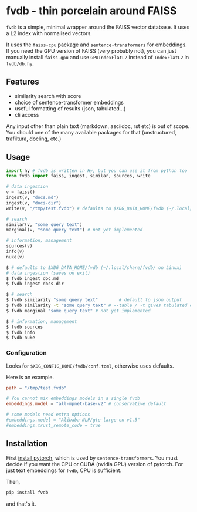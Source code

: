 # fvdb - thin porcelain around FAISS

`fvdb` is a simple, minimal wrapper around the FAISS vector database.
It uses a L2 index with normalised vectors.

It uses the `faiss-cpu` package and `sentence-transformers` for embeddings.
If you need the GPU version of FAISS (very probably not), you can just manually
install `faiss-gpu` and use `GPUIndexFlatL2` instead of `IndexFlatL2` in `fvdb/db.hy`.


## Features

- similarity search with score
- choice of sentence-transformer embeddings
- useful formatting of results (json, tabulated...)
- cli access

Any input other than plain text (markdown, asciidoc, rst etc) is out of scope.
You should one of the many available packages for that (unstructured, trafiltura, docling, etc.)


## Usage

```python
import hy # fvdb is written in Hy, but you can use it from python too
from fvdb import faiss, ingest, similar, sources, write

# data ingestion
v = faiss()
ingest(v, "docs.md")
ingest(v, "docs-dir")
write(v, "/tmp/test.fvdb") # defaults to $XDG_DATA_HOME/fvdb (~/.local/share/fvdb/ on Linux)

# search
similar(v, "some query text")
marginal(v, "some query text") # not yet implemented

# information, management
sources(v)
info(v)
nuke(v)
```

```bash
$ # defaults to $XDG_DATA_HOME/fvdb (~/.local/share/fvdb/ on Linux)
# data ingestion (saves on exit)
$ fvdb ingest doc.md
$ fvdb ingest docs-dir

$ # search
$ fvdb similarity "some query text"        # default to json output
$ fvdb similarity -t "some query text" # --table / -t gives tabulated output
$ fvdb marginal "some query text" # not yet implemented

$ # information, management
$ fvdb sources
$ fvdb info
$ fvdb nuke
```

### Configuration

Looks for `$XDG_CONFIG_HOME/fvdb/conf.toml`, otherwise uses defaults.

Here is an example.

```toml
path = "/tmp/test.fvdb"

# You cannot mix embeddings models in a single fvdb
embeddings.model = "all-mpnet-base-v2" # conservative default

# some models need extra options
#embeddings.model = "Alibaba-NLP/gte-large-en-v1.5"
#embeddings.trust_remote_code = true
```


## Installation

First [install pytorch](https://pytorch.org/get-started/locally/), which is used by `sentence-transformers`.
You must decide if you want the CPU or CUDA (nvidia GPU) version of pytorch.
For just text embeddings for `fvdb`, CPU is sufficient.

Then,
```bash
pip install fvdb
```
and that's it.
